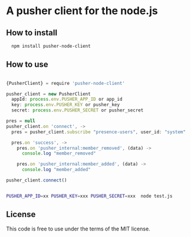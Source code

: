 # A pusher client for the node.js

## How to install

```bash
  npm install pusher-node-client
```

## How to use

```javascript

{PusherClient} = require 'pusher-node-client'

pusher_client = new PusherClient
  appId: process.env.PUSHER_APP_ID or app_id
  key: process.env.PUSHER_KEY or pusher_key
  secret: process.env.PUSHER_SECRET or pusher_secret

pres = null
pusher_client.on 'connect', ->
  pres = pusher_client.subscribe "presence-users", user_id: "system"

  pres.on 'success', ->
    pres.on 'pusher_internal:member_removed', (data) ->
      console.log "member_removed"

    pres.on 'pusher_internal:member_added', (data) ->
      console.log "member_added"

pusher_client.connect()

```

```sh

PUSHER_APP_ID=xx PUSHER_KEY=xxx PUSHER_SECRET=xxx  node test.js

```

## License

This code is free to use under the terms of the MIT license.
